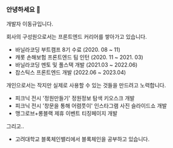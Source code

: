 ### 안녕하세요 👋

개발자 이동규입니다.

회사의 구성원으로서는 프론트엔드 커리어를 쌓아가고 있습니다. <br/>

- 바닐라코딩 부트캠프 8기 수료 (2020. 08 ~ 11)
- 캐롯 손해보험 프론트엔드 팀 인턴 (2020. 11 ~ 2021. 03)
- 바닐라코딩 멘토 및 풀스택 개발 (2021.03 ~ 2022.06)
- 찹스틱스 프론트엔드 개발 (2022.06 ~ 2023.04)

개인으로서는 작지만 실제로 사용할 수 있는 것들을 만드려고 노력합니다. <br/>

- 피크닉 전시 '정원만들기' 정원정보 탐색 키오스크 개발 
- 피크닉 전시 '창문을 통해 어렴풋이' 인스타그램 사진 슬라이드쇼 개발
- 맹그로브+롱블랙 제휴 이벤트 티징페이지 개발

그리고..

- 고려대학교 블록체인밸리에서 블록체인을 공부하고 있습니다.
